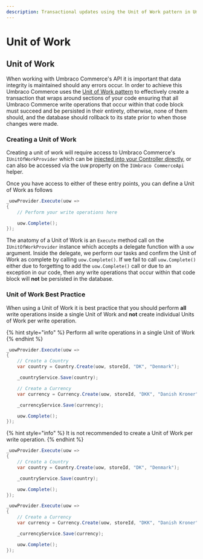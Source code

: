 ```yaml
---
description: Transactional updates using the Unit of Work pattern in Umbraco Commerce.
---
```


# Unit of Work

## Unit of Work

When working with Umbraco Commerce's API it is important that data integrity is maintained should any errors occur. In order to achieve this Umbraco Commerce uses the [Unit of Work pattern](https://www.martinfowler.com/eaaCatalog/unitOfWork.html) to effectively create a transaction that wraps around sections of your code ensuring that all Umbraco Commerce write operations that occur within that code block must succeed and be persisted in their entirety, otherwise, none of them should, and the database should rollback to its state prior to when those changes were made.

### Creating a Unit of Work

Creating a unit of work will require access to Umbraco Commerce's `IUnitOfWorkProvider` which can be [injected into your Controller directly](dependency-injection.md), or can also be accessed via the `UoW` property on the `IUmbraco CommerceApi` helper.

Once you have access to either of these entry points, you can define a Unit of Work as follows

```csharp
_uowProvider.Execute(uow =>
{
    // Perform your write operations here

    uow.Complete();
});

```

The anatomy of a Unit of Work is an `Execute` method call on the `IUnitOfWorkProvider` instance which accepts a delegate function with a `uow` argument. Inside the delegate, we perform our tasks and confirm the Unit of Work as complete by calling `uow.Complete()`. If we fail to call `uow.Complete()` either due to forgetting to add the `uow.Complete()` call or due to an exception in our code, then any write operations that occur within that code block will **not** be persisted in the database.

### Unit of Work Best Practice

When using a Unit of Work it is best practice that you should perform **all** write operations inside a single Unit of Work and **not** create individual Units of Work per write operation.

{% hint style="info" %}
Perform all write operations in a single Unit of Work
{% endhint %}

```csharp
_uowProvider.Execute(uow =>
{
    // Create a Country
    var country = Country.Create(uow, storeId, "DK", "Denmark");

    _countryService.Save(country);

    // Create a Currency
    var currency = Currency.Create(uow, storeId, "DKK", "Danish Kroner", "da-DK");

    _currencyService.Save(currency);

    uow.Complete();
});
```

{% hint style="info" %}
It is not recommended to create a Unit of Work per write operation.
{% endhint %}

```csharp
_uowProvider.Execute(uow =>
{
    // Create a Country
    var country = Country.Create(uow, storeId, "DK", "Denmark");

    _countryService.Save(country);

    uow.Complete();
});

_uowProvider.Execute(uow =>
{
    // Create a Currency
    var currency = Currency.Create(uow, storeId, "DKK", "Danish Kroner", "da-DK");

    _currencyService.Save(currency);

    uow.Complete();
});
```
